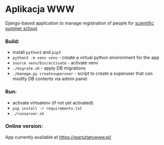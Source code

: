 Aplikacja WWW
=============

Django-based application to manage registration of people for [scientific summer school](https://warsztatywww.pl/).

### Build:
- install `python3` and `pip3`
- `python3 -m venv venv` - create a virtual python environment for the app
- `source venv/bin/activate` - activate venv
- `./migrate.sh` - apply DB migrations
- `./manage.py createsuperuser` - script to create a superuser that can modify DB contents via admin panel

### Run:
- activate virtualenv (if not yet activated)
- `pip install -r requirements.txt`
- `./runserver.sh`

### Online version:
App currently available at https://warsztatywww.pl/
